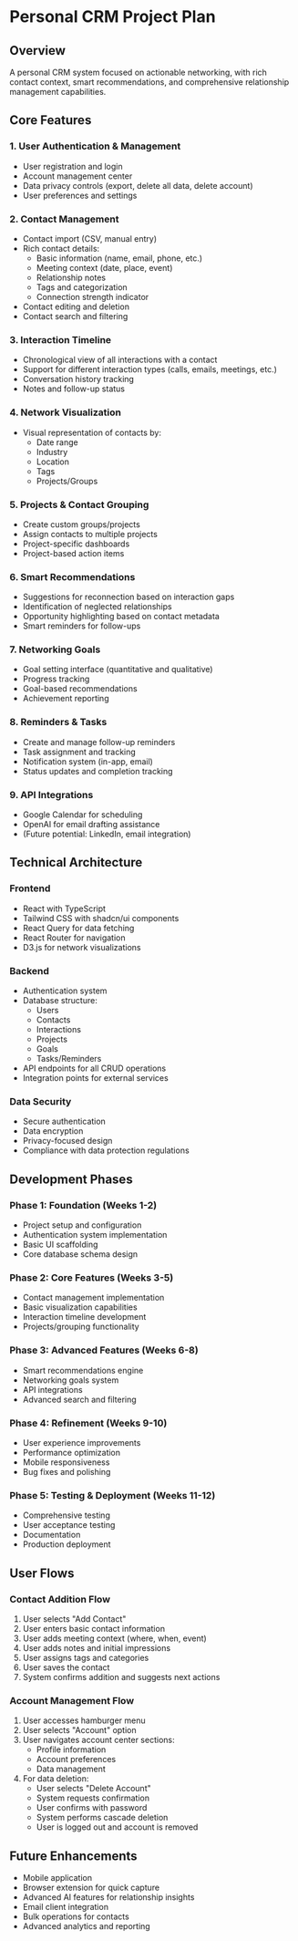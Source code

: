 
# Personal CRM Project Plan

## Overview
A personal CRM system focused on actionable networking, with rich contact context, smart recommendations, and comprehensive relationship management capabilities.

## Core Features

### 1. User Authentication & Management
- User registration and login
- Account management center
- Data privacy controls (export, delete all data, delete account)
- User preferences and settings

### 2. Contact Management
- Contact import (CSV, manual entry)
- Rich contact details:
  - Basic information (name, email, phone, etc.)
  - Meeting context (date, place, event)
  - Relationship notes
  - Tags and categorization
  - Connection strength indicator
- Contact editing and deletion
- Contact search and filtering

### 3. Interaction Timeline
- Chronological view of all interactions with a contact
- Support for different interaction types (calls, emails, meetings, etc.)
- Conversation history tracking
- Notes and follow-up status

### 4. Network Visualization
- Visual representation of contacts by:
  - Date range
  - Industry
  - Location
  - Tags
  - Projects/Groups

### 5. Projects & Contact Grouping
- Create custom groups/projects
- Assign contacts to multiple projects
- Project-specific dashboards
- Project-based action items

### 6. Smart Recommendations
- Suggestions for reconnection based on interaction gaps
- Identification of neglected relationships
- Opportunity highlighting based on contact metadata
- Smart reminders for follow-ups

### 7. Networking Goals
- Goal setting interface (quantitative and qualitative)
- Progress tracking
- Goal-based recommendations
- Achievement reporting

### 8. Reminders & Tasks
- Create and manage follow-up reminders
- Task assignment and tracking
- Notification system (in-app, email)
- Status updates and completion tracking

### 9. API Integrations
- Google Calendar for scheduling
- OpenAI for email drafting assistance
- (Future potential: LinkedIn, email integration)

## Technical Architecture

### Frontend
- React with TypeScript
- Tailwind CSS with shadcn/ui components
- React Query for data fetching
- React Router for navigation
- D3.js for network visualizations

### Backend
- Authentication system
- Database structure:
  - Users
  - Contacts
  - Interactions
  - Projects
  - Goals
  - Tasks/Reminders
- API endpoints for all CRUD operations
- Integration points for external services

### Data Security
- Secure authentication
- Data encryption
- Privacy-focused design
- Compliance with data protection regulations

## Development Phases

### Phase 1: Foundation (Weeks 1-2)
- Project setup and configuration
- Authentication system implementation
- Basic UI scaffolding
- Core database schema design

### Phase 2: Core Features (Weeks 3-5)
- Contact management implementation
- Basic visualization capabilities
- Interaction timeline development
- Projects/grouping functionality

### Phase 3: Advanced Features (Weeks 6-8)
- Smart recommendations engine
- Networking goals system
- API integrations
- Advanced search and filtering

### Phase 4: Refinement (Weeks 9-10)
- User experience improvements
- Performance optimization
- Mobile responsiveness
- Bug fixes and polishing

### Phase 5: Testing & Deployment (Weeks 11-12)
- Comprehensive testing
- User acceptance testing
- Documentation
- Production deployment

## User Flows

### Contact Addition Flow
1. User selects "Add Contact"
2. User enters basic contact information
3. User adds meeting context (where, when, event)
4. User adds notes and initial impressions
5. User assigns tags and categories
6. User saves the contact
7. System confirms addition and suggests next actions

### Account Management Flow
1. User accesses hamburger menu
2. User selects "Account" option
3. User navigates account center sections:
   - Profile information
   - Account preferences
   - Data management
4. For data deletion:
   - User selects "Delete Account"
   - System requests confirmation
   - User confirms with password
   - System performs cascade deletion
   - User is logged out and account is removed

## Future Enhancements
- Mobile application
- Browser extension for quick capture
- Advanced AI features for relationship insights
- Email client integration
- Bulk operations for contacts
- Advanced analytics and reporting
